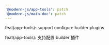 ```yaml
---
'@modern-js/app-tools': patch
'@modern-js/main-doc': patch
---
```


feat(app-tools): support configure builder plugins

feat(app-tools): 支持配置 builder 插件
